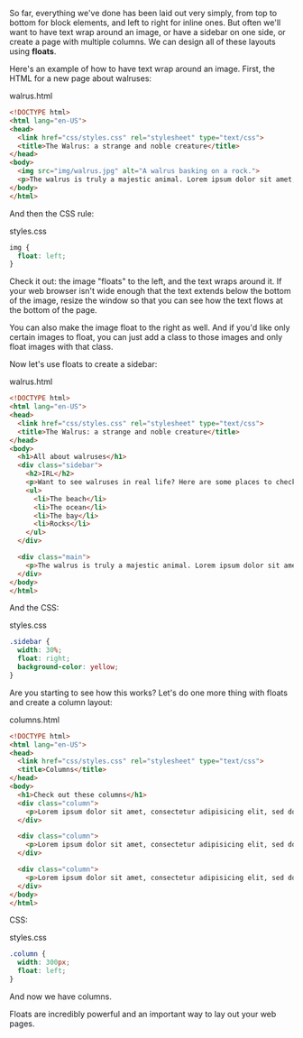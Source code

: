 So far, everything we've done has been laid out very simply, from top to bottom for block elements, and left to right for inline ones. But often we'll want to have text wrap around an image, or have a sidebar on one side, or create a page with multiple columns. We can design all of these layouts using **floats**.

Here's an example of how to have text wrap around an image. First, the HTML for a new page about walruses:

<div class="filename">walrus.html</div>

```html
<!DOCTYPE html>
<html lang="en-US">
<head>
  <link href="css/styles.css" rel="stylesheet" type="text/css">
  <title>The Walrus: a strange and noble creature</title>
</head>
<body>
  <img src="img/walrus.jpg" alt="A walrus basking on a rock.">
  <p>The walrus is truly a majestic animal. Lorem ipsum dolor sit amet, consectetur adipisicing elit, sed do eiusmod tempor incididunt ut labore et dolore magna aliqua. Ut enim ad minim veniam, quis nostrud exercitation ullamco laboris nisi ut aliquip ex ea commodo consequat. Duis aute irure dolor in reprehenderit in voluptate velit esse cillum dolore eu fugiat nulla pariatur. Excepteur sint occaecat cupidatat non proident, sunt in culpa qui officia deserunt mollit anim id est laborum. Ut enim ad minim veniam, quis nostrud exercitation ullamco laboris nisi ut aliquip ex ea commodo consequat. Duis aute irure dolor in reprehenderit in voluptate velit esse cillum dolore eu fugiat nulla pariatur.</p>
</body>
</html>
```

And then the CSS rule:

<div class="filename">styles.css</div>

```css
img {
  float: left;
}
```

Check it out: the image "floats" to the left, and the text wraps around it. If your web browser isn't wide enough that the text extends below the bottom of the image, resize the window so that you can see how the text flows at the bottom of the page.

You can also make the image float to the right as well. And if you'd like only certain images to float, you can just add a class to those images and only float images with that class.

Now let's use floats to create a sidebar:

<div class="filename">walrus.html</div>

```html
<!DOCTYPE html>
<html lang="en-US">
<head>
  <link href="css/styles.css" rel="stylesheet" type="text/css">
  <title>The Walrus: a strange and noble creature</title>
</head>
<body>
  <h1>All about walruses</h1>
  <div class="sidebar">
    <h2>IRL</h2>
    <p>Want to see walruses in real life? Here are some places to check out:</p>
    <ul>
      <li>The beach</li>
      <li>The ocean</li>
      <li>The bay</li>
      <li>Rocks</li>
    </ul>
  </div>

  <div class="main">
    <p>The walrus is truly a majestic animal. Lorem ipsum dolor sit amet, consectetur adipisicing elit, sed do eiusmod tempor incididunt ut labore et dolore magna aliqua. Ut enim ad minim veniam, quis nostrud exercitation ullamco laboris nisi ut aliquip ex ea commodo consequat. Duis aute irure dolor in reprehenderit in voluptate velit esse cillum dolore eu fugiat nulla pariatur. Excepteur sint occaecat cupidatat non proident, sunt in culpa qui officia deserunt mollit anim id est laborum. Ut enim ad minim veniam, quis nostrud exercitation ullamco laboris nisi ut aliquip ex ea commodo consequat. Duis aute irure dolor in reprehenderit in voluptate velit esse cillum dolore eu fugiat nulla pariatur.</p>
  </div>
</body>
</html>
```

And the CSS:

<div class="filename">styles.css</div>

```css
.sidebar {
  width: 30%;
  float: right;
  background-color: yellow;
}
```

Are you starting to see how this works? Let's do one more thing with floats and create a column layout:

<div class="filename">columns.html</div>

```html
<!DOCTYPE html>
<html lang="en-US">
<head>
  <link href="css/styles.css" rel="stylesheet" type="text/css">
  <title>Columns</title>
</head>
<body>
  <h1>Check out these columns</h1>
  <div class="column">
    <p>Lorem ipsum dolor sit amet, consectetur adipisicing elit, sed do eiusmod tempor incididunt ut labore et dolore magna aliqua. Ut enim ad minim veniam, quis nostrud exercitation ullamco laboris nisi ut aliquip ex ea commodo consequat. Duis aute irure dolor in reprehenderit in voluptate velit esse cillum dolore eu fugiat nulla pariatur. Excepteur sint occaecat cupidatat non proident, sunt in culpa qui officia deserunt mollit anim id est laborum. Ut enim ad minim veniam, quis nostrud exercitation ullamco laboris nisi ut aliquip ex ea commodo consequat. Duis aute irure dolor in reprehenderit in voluptate velit esse cillum dolore eu fugiat nulla pariatur.</p>
  </div>

  <div class="column">
    <p>Lorem ipsum dolor sit amet, consectetur adipisicing elit, sed do eiusmod tempor incididunt ut labore et dolore magna aliqua. Ut enim ad minim veniam, quis nostrud exercitation ullamco laboris nisi ut aliquip ex ea commodo consequat. Duis aute irure dolor in reprehenderit in voluptate velit esse cillum dolore eu fugiat nulla pariatur. Excepteur sint occaecat cupidatat non proident, sunt in culpa qui officia deserunt mollit anim id est laborum. Ut enim ad minim veniam, quis nostrud exercitation ullamco laboris nisi ut aliquip ex ea commodo consequat. Duis aute irure dolor in reprehenderit in voluptate velit esse cillum dolore eu fugiat nulla pariatur.</p>
  </div>

  <div class="column">
    <p>Lorem ipsum dolor sit amet, consectetur adipisicing elit, sed do eiusmod tempor incididunt ut labore et dolore magna aliqua. Ut enim ad minim veniam, quis nostrud exercitation ullamco laboris nisi ut aliquip ex ea commodo consequat. Duis aute irure dolor in reprehenderit in voluptate velit esse cillum dolore eu fugiat nulla pariatur. Excepteur sint occaecat cupidatat non proident, sunt in culpa qui officia deserunt mollit anim id est laborum. Ut enim ad minim veniam, quis nostrud exercitation ullamco laboris nisi ut aliquip ex ea commodo consequat. Duis aute irure dolor in reprehenderit in voluptate velit esse cillum dolore eu fugiat nulla pariatur.</p>
  </div>
</body>
</html>
```

CSS:

<div class="filename">styles.css</div>

```css
.column {
  width: 300px;
  float: left;
}
```

And now we have columns.

Floats are incredibly powerful and an important way to lay out your web pages.
